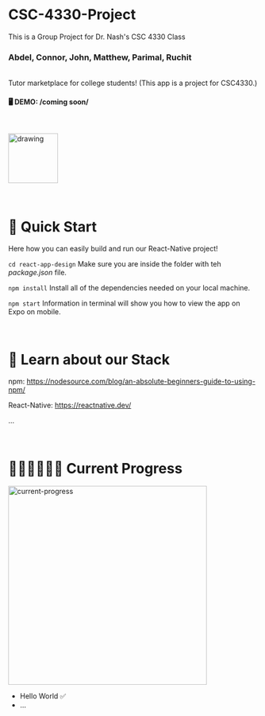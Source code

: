 # CSC-4330-Project
This is a Group Project for Dr. Nash's CSC 4330 Class


### Abdel, Connor, John, Matthew, Parimal, Ruchit


<br>
Tutor marketplace for college students! (This app is a project for CSC4330.)

#### 🖥 DEMO: /coming soon/
<br>

<p float="left">
  <img src="https://upload.wikimedia.org/wikipedia/commons/thumb/a/a7/React-icon.svg/640px-React-icon.svg.png" alt="drawing" height="100"/>
</p>

<br>

# 🚀 Quick Start

Here how you can easily build and run our React-Native project!

`cd react-app-design`
Make sure you are inside the folder with teh *package.json* file.

`npm install`
Install all of the dependencies needed on your local machine.

`npm start`
Information in terminal will show you how to view the app on Expo on mobile.



<br>

# 📖 Learn about our Stack

npm: https://nodesource.com/blog/an-absolute-beginners-guide-to-using-npm/

React-Native: https://reactnative.dev/

...



<br>

# 🧑🏼‍💻👩🏾‍💻 Current Progress

<img src="https://user-images.githubusercontent.com/67341791/196007289-fc59910f-f4ab-4e6b-8b10-6affee21306e.jpeg"
alt="current-progress" height="400"/>
<ul>
  <li>Hello World ✅</li>
  <li>...</li>
</ul>
